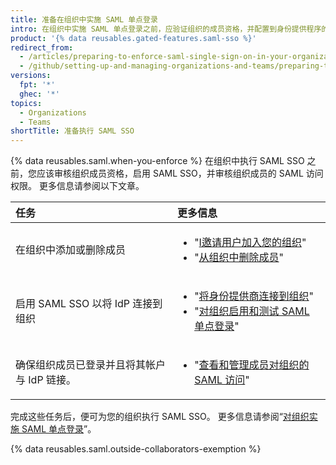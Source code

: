 ```yaml
---
title: 准备在组织中实施 SAML 单点登录
intro: 在组织中实施 SAML 单点登录之前，应验证组织的成员资格，并配置到身份提供程序的连接设置。
product: '{% data reusables.gated-features.saml-sso %}'
redirect_from:
  - /articles/preparing-to-enforce-saml-single-sign-on-in-your-organization
  - /github/setting-up-and-managing-organizations-and-teams/preparing-to-enforce-saml-single-sign-on-in-your-organization
versions:
  fpt: '*'
  ghec: '*'
topics:
  - Organizations
  - Teams
shortTitle: 准备执行 SAML SSO
---
```


{% data reusables.saml.when-you-enforce %} 在组织中执行 SAML SSO 之前，您应该审核组织成员资格，启用 SAML SSO，并审核组织成员的 SAML 访问权限。 更多信息请参阅以下文章。

| 任务                       | 更多信息                      |
|:------------------------ |:------------------------- |
| 在组织中添加或删除成员              | <ul><li>"[I邀请用户加入您的组织](/organizations/managing-membership-in-your-organization/inviting-users-to-join-your-organization)"</li><li>"[从组织中删除成员](/organizations/managing-membership-in-your-organization/removing-a-member-from-your-organization)"</li></ul> |
| 启用 SAML SSO 以将 IdP 连接到组织 | <ul><li>"[将身份提供商连接到组织](/organizations/managing-saml-single-sign-on-for-your-organization/connecting-your-identity-provider-to-your-organization)"</li><li>"[对组织启用和测试 SAML 单点登录](/organizations/managing-saml-single-sign-on-for-your-organization/enabling-and-testing-saml-single-sign-on-for-your-organization)"</li></ul> |
| 确保组织成员已登录并且将其帐户与 IdP 链接。 | <ul><li>"[查看和管理成员对组织的 SAML 访问](/organizations/granting-access-to-your-organization-with-saml-single-sign-on/viewing-and-managing-a-members-saml-access-to-your-organization)"</li></ul> |

完成这些任务后，便可为您的组织执行 SAML SSO。 更多信息请参阅“[对组织实施 SAML 单点登录](/organizations/managing-saml-single-sign-on-for-your-organization/enforcing-saml-single-sign-on-for-your-organization)”。

{% data reusables.saml.outside-collaborators-exemption %}
